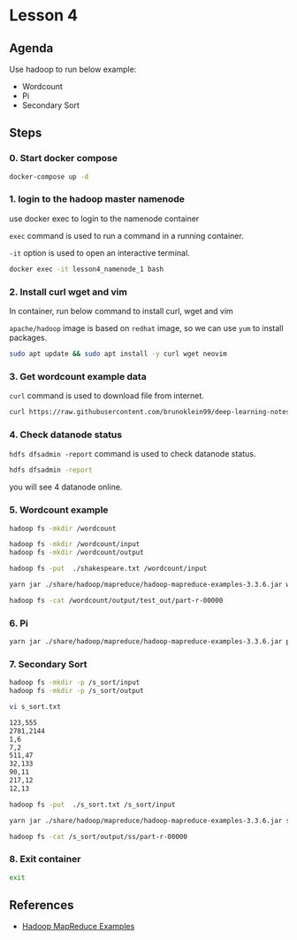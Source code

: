 # Lesson 4

## Agenda

Use hadoop to run below example:

- Wordcount
- Pi
- Secondary Sort

## Steps

### 0. Start docker compose

```bash
docker-compose up -d
```

### 1. login to the hadoop master namenode

use docker exec to login to the namenode container

`exec` command is used to run a command in a running container.

`-it` option is used to open an interactive terminal.

```bash
docker exec -it lesson4_namenode_1 bash
```

### 2. Install curl wget and vim

In container, run below command to install curl, wget and vim

`apache/hadoop` image is based on `redhat` image, so we can use `yum` to install packages.

```bash
sudo apt update && sudo apt install -y curl wget neovim
```

### 3. Get wordcount example data

`curl` command is used to download file from internet.

```bash
curl https://raw.githubusercontent.com/brunoklein99/deep-learning-notes/master/shakespeare.txt -o shakespeare.txt
```

### 4. Check datanode status

`hdfs dfsadmin -report` command is used to check datanode status.

```bash
hdfs dfsadmin -report
```

you will see 4 datanode online.

### 5. Wordcount example

```bash
hadoop fs -mkdir /wordcount
```

```bash
hadoop fs -mkdir /wordcount/input
hadoop fs -mkdir /wordcount/output
```

```bash
hadoop fs -put  ./shakespeare.txt /wordcount/input
```

```bash
yarn jar ./share/hadoop/mapreduce/hadoop-mapreduce-examples-3.3.6.jar wordcount /wordcount/input/shakespeare.txt /wordcount/output/test_out
```

```bash
hadoop fs -cat /wordcount/output/test_out/part-r-00000
```

### 6. Pi

```bash
yarn jar ./share/hadoop/mapreduce/hadoop-mapreduce-examples-3.3.6.jar pi 2 10000
```

### 7. Secondary Sort

```bash
hadoop fs -mkdir -p /s_sort/input
hadoop fs -mkdir -p /s_sort/output
```

```bash
vi s_sort.txt
```

```txt
123,555
2781,2144
1,6
7,2
511,47
32,133
90,11
217,12
12,13
```

```bash
hadoop fs -put  ./s_sort.txt /s_sort/input
```

```bash
yarn jar ./share/hadoop/mapreduce/hadoop-mapreduce-examples-3.3.6.jar secondarysort /s_sort/input/s_sort.txt /s_sort/output/ss
```

```bash
hadoop fs -cat /s_sort/output/ss/part-r-00000
```

### 8. Exit container

```bash
exit
```

## References

- [Hadoop MapReduce Examples](https://hadoop.apache.org/docs/r3.3.6/hadoop-mapreduce-client/hadoop-mapreduce-client-core/MapReduceTutorial.html)
